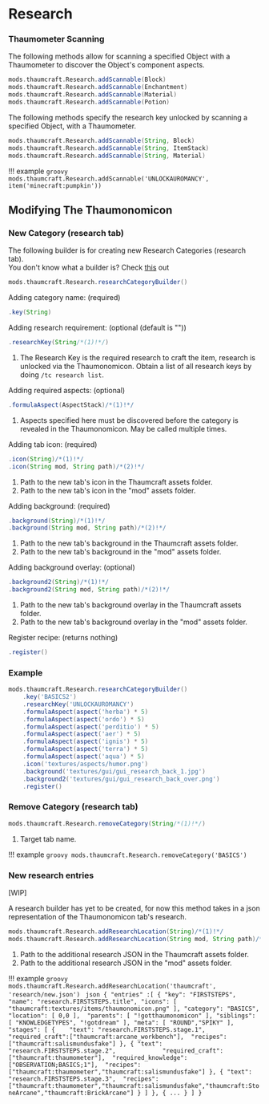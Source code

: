 # Research

### Thaumometer Scanning

The following methods allow for scanning a specified Object with a Thaumometer to discover the Object's component aspects.

```groovy
mods.thaumcraft.Research.addScannable(Block)
mods.thaumcraft.Research.addScannable(Enchantment)
mods.thaumcraft.Research.addScannable(Material)
mods.thaumcraft.Research.addScannable(Potion)
```

The following methods specify the research key unlocked by scanning a specified Object, with a Thaumometer.

```groovy
mods.thaumcraft.Research.addScannable(String, Block)
mods.thaumcraft.Research.addScannable(String, ItemStack)
mods.thaumcraft.Research.addScannable(String, Material)
```

!!! example
    ```groovy
    mods.thaumcraft.Research.addScannable('UNLOCKAUROMANCY', item('minecraft:pumpkin'))
    ```


## Modifying The Thaumonomicon

### New Category (research tab)

The following builder is for creating new Research Categories (research tab). <br>
You don't know what a builder is? Check [this](https://groovyscript-docs.readthedocs.io/en/latest/groovy/builder/) out

```groovy
mods.thaumcraft.Research.researchCategoryBuilder()
```

Adding category name: (required)

```groovy
.key(String)
```

Adding research requirement: (optional (default is ""))

```groovy
.researchKey(String/*(1)!*/)
```

1. The Research Key is the required research to craft the item, research is unlocked via the Thaumonomicon. Obtain a list of all research keys by doing `/tc research list`.

Adding required aspects: (optional)

```groovy
.formulaAspect(AspectStack)/*(1)!*/
```

1. Aspects specified here must be discovered before the category is revealed in the Thaumonomicon. May be called multiple times.

Adding tab icon: (required)

```groovy
.icon(String)/*(1)!*/
.icon(String mod, String path)/*(2)!*/
```

1. Path to the new tab's icon in the Thaumcraft assets folder.
2. Path to the new tab's icon in the "mod" assets folder.

Adding background: (required)

```groovy
.background(String)/*(1)!*/
.background(String mod, String path)/*(2)!*/
```

1. Path to the new tab's background in the Thaumcraft assets folder.
2. Path to the new tab's background in the "mod" assets folder.

Adding background overlay: (optional)

```groovy
.background2(String)/*(1)!*/
.background2(String mod, String path)/*(2)!*/
```

1. Path to the new tab's background overlay in the Thaumcraft assets folder.
2. Path to the new tab's background overlay in the "mod" assets folder.

Register recipe: (returns nothing)

```groovy
.register()
```

### Example

```groovy
mods.thaumcraft.Research.researchCategoryBuilder()
    .key('BASICS2')
    .researchKey('UNLOCKAUROMANCY')
    .formulaAspect(aspect('herba') * 5)
    .formulaAspect(aspect('ordo') * 5)
    .formulaAspect(aspect('perditio') * 5)
    .formulaAspect(aspect('aer') * 5)
    .formulaAspect(aspect('ignis') * 5)
    .formulaAspect(aspect('terra') * 5)
    .formulaAspect(aspect('aqua') * 5)
    .icon('textures/aspects/humor.png')
    .background('textures/gui/gui_research_back_1.jpg')
    .background2('textures/gui/gui_research_back_over.png')
    .register()
```

### Remove Category (research tab)

```groovy
mods.thaumcraft.Research.removeCategory(String/*(1)!*/)
```

1. Target tab name.

!!! example
    ```groovy
    mods.thaumcraft.Research.removeCategory('BASICS')
    ```

### New research entries

[WIP]

A research builder has yet to be created, for now this method takes in a json representation of the Thaumonomicon tab's research.

```groovy
mods.thaumcraft.Research.addResearchLocation(String)/*(1)!*/
mods.thaumcraft.Research.addResearchLocation(String mod, String path)/*(2)!*/
```

1. Path to the additional research JSON in the Thaumcraft assets folder.
2. Path to the additional research JSON in the "mod" assets folder.

!!! example
    ```groovy
    mods.thaumcraft.Research.addResearchLocation('thaumcraft', 'research/new.json')
    ```
    ```json
    {
        "entries" :[
            {
                "key": "FIRSTSTEPS",    
                "name": "research.FIRSTSTEPS.title",
                "icons": [ "thaumcraft:textures/items/thaumonomicon.png" ],
                "category": "BASICS",
                "location": [ 0,0 ], 
                "parents": [ "!gotthaumonomicon" ],
                "siblings": [ "KNOWLEDGETYPES", "!gotdream" ],
                "meta": [ "ROUND","SPIKY" ],        
                "stages": [
                    {   
                        "text": "research.FIRSTSTEPS.stage.1", 
                        "required_craft":["thaumcraft:arcane_workbench"], 
                        "recipes": ["thaumcraft:salismundusfake"]
                    },
                    {
                        "text": "research.FIRSTSTEPS.stage.2",            
                        "required_craft":["thaumcraft:thaumometer"], 
                        "required_knowledge":["OBSERVATION;BASICS;1"], 
                        "recipes": ["thaumcraft:thaumometer","thaumcraft:salismundusfake"]
                    },
                    {
                        "text": "research.FIRSTSTEPS.stage.3", 
                        "recipes": ["thaumcraft:thaumometer","thaumcraft:salismundusfake","thaumcraft:StoneArcane","thaumcraft:BrickArcane"]
                    }
                ]
            },
            { ... }
        ]
    }
    ```
